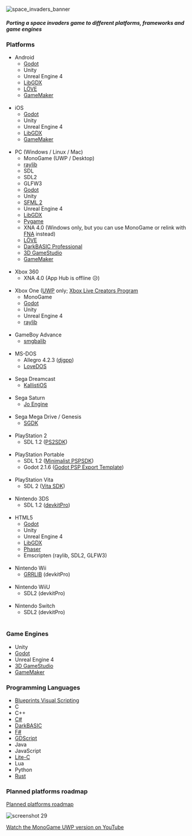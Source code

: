 ![space_invaders_banner](https://user-images.githubusercontent.com/1466920/54886277-a9087a00-4e86-11e9-84b6-07ff961d3888.png)
##### Porting a space invaders game to different platforms, frameworks and game engines

### Platforms
- Android
  - [Godot](https://godotengine.org/)
  - Unity
  - Unreal Engine 4
  - [LibGDX](https://libgdx.com/)
  - [LÖVE](https://love2d.org/)
  - [GameMaker](https://gamemaker.io/)
  <br/>
- iOS
  - [Godot](https://godotengine.org/)
  - Unity
  - Unreal Engine 4
  - [LibGDX](https://libgdx.com/)
  - [GameMaker](https://gamemaker.io/)
  <br/>
- PC (Windows / Linux / Mac)
  - MonoGame (UWP / Desktop)
  - [raylib](https://www.raylib.com/)
  - SDL
  - SDL2
  - GLFW3
  - [Godot](https://godotengine.org/)
  - Unity
  - [SFML 2](https://www.sfml-dev.org/)
  - Unreal Engine 4
  - [LibGDX](https://libgdx.com/)
  - [Pygame](https://www.pygame.org/)
  - XNA 4.0 (Windows only, but you can use MonoGame or relink with [FNA](https://fna-xna.github.io/) instead)
  - [LÖVE](https://love2d.org/)
  - [DarkBASIC Professional](https://second.wiki/wiki/darkbasic)
  - [3D GameStudio](https://en.wikipedia.org/wiki/3D_GameStudio)
  - [GameMaker](https://gamemaker.io/)
  <br/>
- Xbox 360
    - XNA 4.0 (App Hub is offline 😥)
  <br/>
- Xbox One ([UWP](https://docs.microsoft.com/en-us/windows/uwp/design/basics/design-and-ui-intro) only; [Xbox Live Creators Program](https://developer.microsoft.com/en-gb/microsoft-store/register/)
  - MonoGame
  - [Godot](https://godotengine.org/)
  - Unity
  - Unreal Engine 4
  - [raylib](https://www.raylib.com/)
  <br/>
- GameBoy Advance
    - [smgbalib](http://sebastianmihai.com/main.php?t=40&n=Gameboy-Advance-development-smgbalib-library)
  <br/>
- MS-DOS
    - Allegro 4.2.3 ([djgpp](http://www.delorie.com/djgpp/))
    - [LoveDOS](https://github.com/rxi/lovedos)
  <br/>
- Sega Dreamcast
    - [KallistiOS](https://segaretro.org/KallistiOS)
  <br/>
- Sega Saturn
    - [Jo Engine](https://jo-engine.org/)
  <br/>
- Sega Mega Drive / Genesis
  - [SGDK](https://github.com/Stephane-D/SGDK)
  <br/> 
- PlayStation 2
    - SDL 1.2 ([PS2SDK](https://github.com/ps2dev/ps2dev))
  <br/>
- PlayStation Portable
    - SDL 1.2 ([Minimalist PSPSDK](https://sourceforge.net/projects/minpspw/))
    - Godot 2.1.6 ([Godot PSP Export Template](https://github.com/PSVita-Dev/godot-psp/releases))
  <br/>
- PlayStation Vita
    - SDL 2 ([Vita SDK](https://vitasdk.org/))
  <br/>
- Nintendo 3DS
    - SDL 1.2 ([devkitPro](https://devkitpro.org/))
  <br/>
- HTML5
  - [Godot](https://godotengine.org/)
  - Unity
  - Unreal Engine 4
  - [LibGDX](https://libgdx.com/)
  - [Phaser](http://phaser.io/)
  - Emscripten (raylib, SDL2, GLFW3)
  <br/> 
- Nintendo Wii
  - [GRRLIB](https://github.com/GRRLIB/GRRLIB) (devkitPro)
  <br/> 
- Nintendo WiiU
  - SDL2 (devkitPro)
  <br/> 
- Nintendo Switch
  - SDL2 (devkitPro)
  <br/> 
### Game Engines
- Unity
- [Godot](https://godotengine.org/)
- Unreal Engine 4
- [3D GameStudio](https://en.wikipedia.org/wiki/3D_GameStudio)
- [GameMaker](https://gamemaker.io/)
  <br/> 
### Programming Languages
- [Blueprints Visual Scripting](https://docs.unrealengine.com/en-us/Engine/Blueprints)
- C
- C++
- [C#](https://learn.microsoft.com/en-us/dotnet/csharp/tour-of-csharp/)
- [DarkBASIC](https://en.wikipedia.org/wiki/The_Game_Creators#DarkBASIC)
- [F#](https://learn.microsoft.com/en-us/dotnet/fsharp/what-is-fsharp)
- [GDScript](https://docs.godotengine.org/en/3.1/getting_started/scripting/gdscript/gdscript_basics.html#doc-gdscript)
- Java
- JavaScript
- [Lite-C](https://en.wikipedia.org/wiki/Lite-C)
- Lua
- Python
- [Rust](https://en.wikipedia.org/wiki/Rust_(programming_language))
### Planned platforms roadmap
[Planned platforms roadmap](https://github.com/Memorix101/space_invaders_project/blob/master/docs/PLATFORMS.md)

![screenshot 29](https://cloud.githubusercontent.com/assets/1466920/20732319/754e4344-b68e-11e6-9b74-653128c85ec8.png)

[Watch the MonoGame UWP version on YouTube](https://www.youtube.com/watch?v=cywd2-lcHms&feature=youtu.be)
